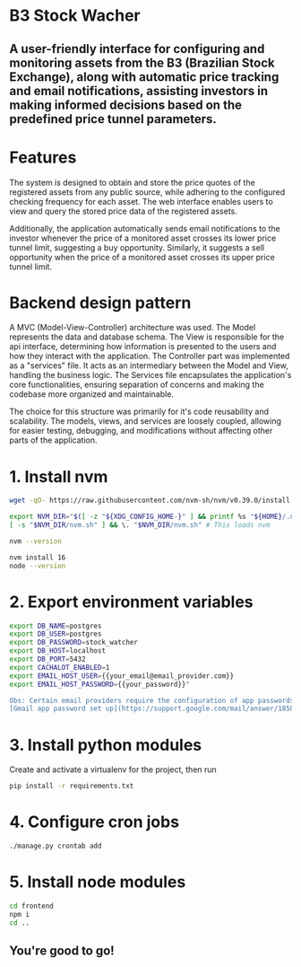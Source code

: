# B3 Stock Wacher

## A user-friendly interface for configuring and monitoring assets from the B3 (Brazilian Stock Exchange), along with automatic price tracking and email notifications, assisting investors in making informed decisions based on the predefined price tunnel parameters.


# Features
The system is designed to obtain and store the price quotes of the registered assets from any public source, while adhering to the configured checking frequency for each asset. The web interface enables users to view and query the stored price data of the registered assets.

Additionally, the application automatically sends email notifications to the investor whenever the price of a monitored asset crosses its lower price tunnel limit, suggesting a buy opportunity. Similarly, it suggests a sell opportunity when the price of a monitored asset crosses its upper price tunnel limit.


# Backend design pattern
A MVC (Model-View-Controller) architecture was used. The Model represents the data and database schema. The View is responsible for the api interface, determining how information is presented to the users and how they interact with the application. The Controller part was implemented as a "services" file. It acts as an intermediary between the Model and View, handling the business logic. The Services file encapsulates the application's core functionalities, ensuring separation of concerns and making the codebase more organized and maintainable.

The choice for this structure was primarily for it's code reusability and scalability. The models, views, and services are loosely coupled, allowing for easier testing, debugging, and modifications without affecting other parts of the application.


# 1. Install nvm
```bash
wget -qO- https://raw.githubusercontent.com/nvm-sh/nvm/v0.39.0/install.sh | bash

export NVM_DIR="$([ -z "${XDG_CONFIG_HOME-}" ] && printf %s "${HOME}/.nvm" || printf %s "${XDG_CONFIG_HOME}/nvm")"
[ -s "$NVM_DIR/nvm.sh" ] && \. "$NVM_DIR/nvm.sh" # This loads nvm

nvm --version

nvm install 16
node --version
```


# 2. Export environment variables
```bash
export DB_NAME=postgres
export DB_USER=postgres
export DB_PASSWORD=stock_watcher
export DB_HOST=localhost
export DB_PORT=5432
export CACHALOT_ENABLED=1
export EMAIL_HOST_USER={{your_email@email_provider.com}}
export EMAIL_HOST_PASSWORD={{your_password}}"

Obs: Certain email providers require the configuration of app passwords.
[Gmail app password set up](https://support.google.com/mail/answer/185833?hl=en)
```

# 3. Install python modules
Create and activate a virtualenv for the project, then run
```bash
pip install -r requirements.txt
```

# 4. Configure cron jobs
```bash
./manage.py crontab add
```


# 5. Install node modules
```bash
cd frontend
npm i
cd ..
```

## You're good to go!
